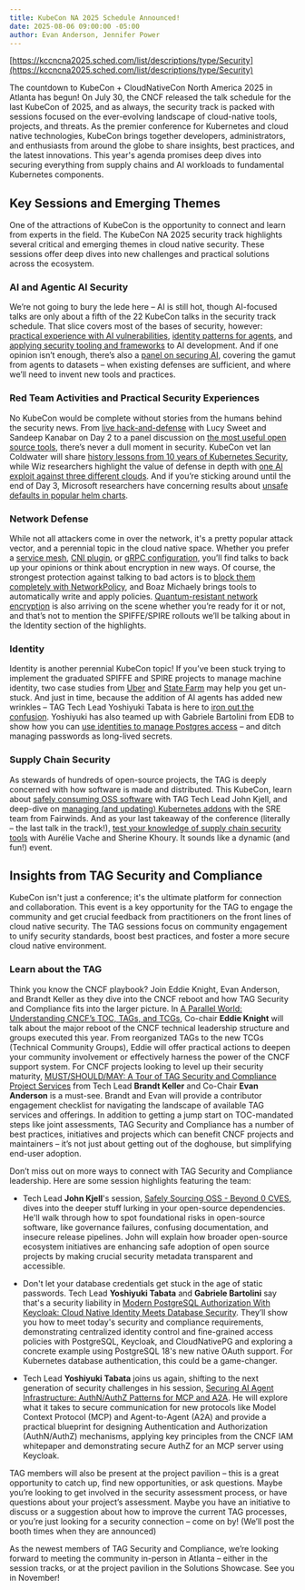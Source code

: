 ```yaml
---
title: KubeCon NA 2025 Schedule Announced!
date: 2025-08-06 09:00:00 -05:00
author: Evan Anderson, Jennifer Power
---
```


[https://kccncna2025.sched.com/list/descriptions/type/Security](https://kccncna2025.sched.com/list/descriptions/type/Security)

The countdown to KubeCon + CloudNativeCon North America 2025 in Atlanta has begun! On July 30, the CNCF released the talk schedule for the last KubeCon of 2025, and as always, the security track is packed with sessions focused on the ever-evolving landscape
of cloud-native tools, projects, and threats. As the premier conference for Kubernetes and cloud native technologies, KubeCon brings together developers, administrators, and enthusiasts from around the globe to share insights, best practices, and the latest
innovations. This year's agenda promises deep dives into securing everything from supply chains and AI workloads to fundamental Kubernetes components.

## Key Sessions and Emerging Themes

One of the attractions of KubeCon is the opportunity to connect and learn from experts in the field. The KubeCon NA 2025 security track highlights several critical and emerging themes in cloud native security. These sessions offer deep dives into new challenges
and practical solutions across the ecosystem.

### AI and Agentic AI Security

We’re not going to bury the lede here – AI is still hot, though AI-focused talks are only about a fifth of the 22 KubeCon talks in the security track schedule. That slice covers most of the bases of security,
however: [practical experience with AI vulnerabilities](https://kccncna2025.sched.com/event/27FeS/the-good-the-bad-and-the-ugly-hacking-3-cloud-native-ai-services-with-1-vulnerability-hillai-ben-sasson-nir-ohfeld-wiz), [identity patterns for agents](https://kccncna2025.sched.com/event/27FbM/securing-ai-agent-infrastructure-authnauthz-patterns-for-mcp-and-a2a-yoshiyuki-tabata-hitachi-ltd),
and [applying security tooling and frameworks](https://kccncna2025.sched.com/event/27Fcr/aligning-enterprise-ai-security-with-mitre-atlas-using-open-source-technologies-doron-caspin-valentina-rodriguez-sosa-red-hat) to AI development.
And if one opinion isn’t enough, there’s also a [panel on securing AI](https://kccncna2025.sched.com/event/27FWu/in-ai-we-trust-securing-the-future-one-agent-at-a-time-lin-sun-christian-posta-soloio-hannah-foxwell-kortensia-andrew-martin-controlplane-ricardo-aravena-snowflake), covering the gamut from
agents to datasets – when existing defenses are sufficient, and where we’ll need to invent new tools and practices.

### Red Team Activities and Practical Security Experiences

No KubeCon would be complete without stories from the humans behind the security news.  From [live hack-and-defense](https://kccncna2025.sched.com/event/27FZo/red-vs-blue-a-live-attacker-defender-showdown-in-kubernetes-security-lucy-sweet-uber-sandeep-kanabar-gen) with Lucy Sweet and Sandeep Kanabar on Day 2 to a panel discussion on [the most useful open source tools](https://kccncna2025.sched.com/event/27Fc5/security-theater-or-real-defense-navigating-open-source-security-in-a-cloud-native-world-rotem-refael-armo-constanze-roedig-technical-university-of-vienna-megan-wolf-defense-unicorns-stefana-muller-salesforce-oshrat-nir-independent),
there’s never a dull moment in security. KubeCon vet Ian Coldwater will share [history lessons from 10 years of Kubernetes Security](https://kccncna2025.sched.com/event/27Fdj/weve-come-a-long-way-baby-the-evolution-of-kubernetes-security-ian-coldwater-independent),
while Wiz researchers highlight the value of defense in depth with [one AI exploit against three different clouds](https://kccncna2025.sched.com/event/27FeS/the-good-the-bad-and-the-ugly-hacking-3-cloud-native-ai-services-with-1-vulnerability-hillai-ben-sasson-nir-ohfeld-wiz).
And if you’re sticking around until the end of Day 3, Microsoft researchers have concerning results about [unsafe defaults in popular helm charts](https://kccncna2025.sched.com/event/27Fen/you-deployed-what-data-driven-lessons-on-unsafe-helm-chart-defaults-michael-katchinskiy-yossi-weizman-microsoft).

### Network Defense

While not all attackers come in over the network, it's a pretty popular attack vector, and a perennial topic in the cloud native space.
Whether you prefer a [service mesh](https://kccncna2025.sched.com/event/27FXR/its-2025-why-are-you-ok-with-an-insecure-network-alex-leong-buoyant), [CNI plugin](https://kccncna2025.sched.com/event/27FaL/portable-mtls-for-kubernetes-a-quic-based-plugin-compatible-with-any-cni-apurup-chevuru-michael-zappa-microsoft), or [gRPC configuration](https://kccncna2025.sched.com/event/27FVP/end-to-end-security-with-grpc-in-kubernetes-shiva-abhishek-agrawal-google), you’ll find talks to back up your opinions or
think about encryption in new ways. Of course, the strongest protection against talking to bad actors is to [block them completely with NetworkPolicy](https://kccncna2025.sched.com/event/27FUs/demonstration-of-automatic-kubernetes-network-policies-generation-boaz-michaely-red-hat),
and Boaz Michaely brings tools to automatically write and apply policies. [Quantum-resistant network encryption](https://kccncna2025.sched.com/event/27FZK/quantum-resistant-kubernetes-realities-risks-versioning-pitfalls-fabian-kammel-controlplane) is also arriving on the scene whether
you’re ready for it or not, and that’s not to mention the SPIFFE/SPIRE rollouts we’ll be talking about in the Identity section of the highlights.

### Identity

Identity is another perennial KubeCon topic! If you’ve been stuck trying to implement the graduated SPIFFE and SPIRE projects to manage machine identity,
two case studies from [Uber](https://kccncna2025.sched.com/event/27FdO/authenticating-and-authorizing-every-connection-at-uber-yangmin-zhu-matt-mathew-uber) and [State Farm](https://kccncna2025.sched.com/event/27FVt/from-bespoke-to-bulletproof-spiffespire-with-eso-for-enterprise-zero-trust-may-large-ivy-moore-state-farm) may help you get un-stuck.
And just in time, because the addition of AI agents has added new wrinkles – TAG Tech Lead Yoshiyuki Tabata is here to [iron out the confusion](https://kccncna2025.sched.com/event/27FbM/securing-ai-agent-infrastructure-authnauthz-patterns-for-mcp-and-a2a-yoshiyuki-tabata-hitachi-ltd).
Yoshiyuki has also teamed up with Gabriele Bartolini from EDB to show how you can [use identities to manage Postgres access](https://kccncna2025.sched.com/event/27FXv/modern-postgresql-authorization-with-keycloak-cloud-native-identity-meets-database-security-yoshiyuki-tabata-hitachi-ltd-gabriele-bartolini-edb) – and ditch managing passwords as long-lived secrets.

### Supply Chain Security

As stewards of hundreds of open-source projects, the TAG is deeply concerned with how software is made and distributed. This KubeCon, learn about [safely consuming OSS software](https://kccncna2025.sched.com/event/27Fap/safely-sourcing-oss-beyond-0-cves-john-kjell-controlplane) with TAG Tech Lead John Kjell, and deep-dive
on [managing (and updating) Kubernetes addons](https://kccncna2025.sched.com/event/27FYn/patch-me-if-you-can-tackling-outdated-addons-before-they-become-a-risk-stevie-caldwell-andy-suderman-fairwinds) with the SRE team from Fairwinds. And as your last takeaway of the conference (literally – the last talk in the track!), [test your knowledge of supply chain security tools](https://kccncna2025.sched.com/event/27Fez/the-ultimate-container-challenge-an-interactive-trivia-game-on-supply-chain-security-aurelie-vache-ovhcloud-sherine-khoury-red-hat)
with Aurélie Vache and Sherine Khoury. It sounds like a dynamic (and fun!) event.

## Insights from TAG Security and Compliance

KubeCon isn't just a conference; it's the ultimate platform for connection and collaboration. This event is a key opportunity for the TAG to engage the community and get crucial feedback from practitioners on the front lines of cloud native security.
The TAG sessions focus on community engagement to unify security standards, boost best practices, and foster a more secure cloud native environment.

### Learn about the TAG

Think you know the CNCF playbook? Join Eddie Knight, Evan Anderson, and Brandt Keller as they dive into the CNCF reboot and how TAG Security and Compliance fits into the larger picture.
In [A Parallel World: Understanding CNCF’s TOC, TAGs, and TCGs](https://kccncna2025.sched.com/event/27NnN/a-parallel-world-understanding-cncfs-toc-tags-and-tcgs-eddie-knight-sonatype), Co-chair **Eddie Knight** will talk about the major reboot of the CNCF technical leadership structure and groups executed this year.
From reorganized TAGs to the new TCGs (Technical Community Groups), Eddie will offer practical actions to deepen your community involvement or effectively harness the power of the CNCF support system.
For CNCF projects looking to level up their security maturity, [MUST/SHOULD/MAY: A Tour of TAG Security and Compliance Project Services](https://kccncna2025.sched.com/event/27Nmq/mustshouldmay-a-tour-of-tag-security-and-compliance-project-services-evan-anderson-custcodian-brandt-keller-defense-unicorns) from Tech Lead **Brandt Keller** and Co-Chair **Evan Anderson** is a must-see.
Brandt and Evan will provide a contributor engagement checklist for navigating the landscape of available TAG services and offerings. In addition to getting a jump start on TOC-mandated steps like joint assessments, TAG Security and Compliance has a number of best practices,
initiatives and projects which can benefit CNCF projects and maintainers – it’s not just about getting out of the doghouse, but simplifying end-user adoption.

Don’t miss out on more ways to connect with TAG Security and Compliance leadership. Here are some session highlights featuring the team:

* Tech Lead **John Kjell**'s session, [Safely Sourcing OSS - Beyond 0 CVES](https://kccncna2025.sched.com/event/27Fap/safely-sourcing-oss-beyond-0-cves-john-kjell-controlplane), dives into the deeper stuff lurking in your open-source dependencies. He'll walk through how to spot foundational risks in open-source software,
  like governance failures, confusing documentation, and insecure release pipelines. John will explain how broader open-source ecosystem initiatives are enhancing safe adoption of open source projects by making crucial security metadata transparent and accessible.

* Don't let your database credentials get stuck in the age of static passwords. Tech Lead **Yoshiyuki Tabata** and **Gabriele Bartolini** say that's a security liability in [Modern PostgreSQL Authorization With Keycloak: Cloud Native Identity Meets Database Security](https://kccncna2025.sched.com/event/27FXv/modern-postgresql-authorization-with-keycloak-cloud-native-identity-meets-database-security-yoshiyuki-tabata-hitachi-ltd-gabriele-bartolini-edb).
  They’ll show you how to meet today's security and compliance requirements, demonstrating centralized identity control and fine-grained access policies with PostgreSQL, Keycloak, and CloudNativePG and exploring a concrete example using PostgreSQL 18's new native OAuth support. For Kubernetes database authentication, this could be a game-changer.

* Tech Lead **Yoshiyuki Tabata** joins us again, shifting to the next generation of security challenges in his session, [Securing AI Agent Infrastructure: AuthN/AuthZ Patterns for MCP and A2A](https://kccncna2025.sched.com/event/27FbM/securing-ai-agent-infrastructure-authnauthz-patterns-for-mcp-and-a2a-yoshiyuki-tabata-hitachi-ltd).
  He will explore what it takes to secure communication for new protocols like Model Context Protocol (MCP) and Agent-to-Agent (A2A) and provide a practical blueprint for designing Authentication and Authorization (AuthN/AuthZ) mechanisms,
  applying key principles from the CNCF IAM whitepaper and demonstrating secure AuthZ for an MCP server using Keycloak.

TAG members will also be present at the project pavilion – this is a great opportunity to catch up, find new opportunities, or ask questions. Maybe you’re looking to get involved in the security assessment process, or have questions about your project’s assessment. Maybe you have an initiative to discuss or a suggestion about how to improve the current TAG processes, or you’re just looking for a security connection – come on by!  (We’ll post the booth times when they are announced)

As the newest members of TAG Security and Compliance, we’re looking forward to meeting the community in-person in Atlanta – either in the session tracks, or at the project pavilion in the Solutions Showcase. See you in November!
